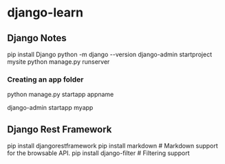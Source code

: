 # django-learn
 
## Django Notes


pip install Django
python -m django --version
django-admin startproject mysite
python manage.py runserver

### Creating an app folder
python manage.py startapp appname

django-admin startapp myapp

## Django Rest Framework 

pip install djangorestframework
pip install markdown       # Markdown support for the browsable API.
pip install django-filter  # Filtering support